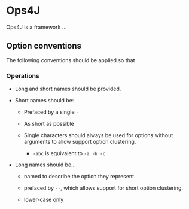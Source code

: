 # Ops4J

Ops4J is a framework ...

## Option conventions

The following conventions should be applied so that 

### Operations

* Long and short names should be provided.

* Short names should be:
  
  * Prefaced by a single `-`
  
  * As short as possible
  
  * Single characters should always be used for options without arguments to allow support option clustering.
    
    * `-abc` is equivalent to `-a -b -c`

* Long names should be...
  
  * named to describe the option they represent.
  
  * prefaced by `--`, which allows support for short option clustering.
  
  * lower-case only
